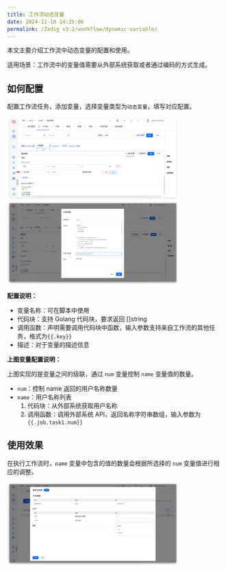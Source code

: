 ```yaml
---
title: 工作流动态变量
date: 2024-11-18 14:25:06
permalink: /Zadig v3.2/workflow/dynamic-variable/
---
```


本文主要介绍工作流中动态变量的配置和使用。

适用场景：工作流中的变量值需要从外部系统获取或者通过编码的方式生成。


## 如何配置

配置工作流任务，添加变量，选择变量类型为`动态变量`，填写对应配置。

<img src="../../../../_images/dynamic_var_1.png" width="400" />
<img src="../../../../_images/dynamic_var_2.png" width="400" />

**配置说明：**
- 变量名称：可在脚本中使用
- 代码块：支持 Golang 代码块，要求返回 []string
- 调用函数：声明需要调用代码块中函数，输入参数支持来自工作流的其他任务，格式为<span v-pre>`{{.key}}`</span>
- 描述：对于变量的描述信息

**上图变量配置说明：**

上图实现的是变量之间的级联，通过 `num` 变量控制 `name` 变量值的数量。
- `num`：控制 name 返回的用户名称数量
- `name`：用户名称列表
   1. 代码块：从外部系统获取用户名称
   2. 调用函数：调用外部系统 API，返回名称字符串数组，输入参数为<span v-pre>`{{.job.task1.num}}`</span>

## 使用效果

在执行工作流时，`name` 变量中包含的值的数量会根据所选择的 `num` 变量值进行相应的调整。

<img src="../../../../_images/dynamic_var_3.png" width="400" />